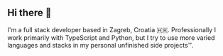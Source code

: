 ## Hi there 👋

I'm a full stack developer based in Zagreb, Croatia 🇭🇷. Professionally I work primarily with TypeScript and Python, but I try to use more varied languages and stacks in my personal unfinished side projects™.

